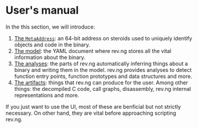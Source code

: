 # User's manual

In the this section, we will introduce:

1. [The `MetaAddress`](metaaddress.md): an 64-bit address on steroids used to uniquely identify objects and code in the binary.
2. [The model](model.md): the YAML document where rev.ng stores all the vital information about the binary.
3. [The analyses](analyses.md): the parts of rev.ng automatically inferring things about a binary and writing them in the model.
   rev.ng provides analyses to detect function entry points, function prototypes and data structures and more.
4. [The artifacts](artifacts.md): things that rev.ng can produce for the user.
   Among other things: the decompiled C code, call graphs, disassembly, rev.ng internal representations and more.

If you just want to use the UI, most of these are benficial but not strictly necessary.
On other hand, they are vital before approaching scripting rev.ng.
